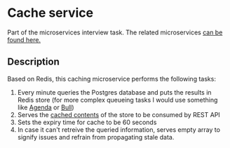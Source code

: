 # Cache service

Part of the microservices interview task. The related microservices [can be found here.](https://github.com/Doesntmeananything/microservices-task)

## Description

Based on Redis, this caching microservice performs the following tasks:

1. Every minute queries the Postgres database and puts the results in Redis store (for more complex queueing tasks I would use something like [Agenda](https://www.npmjs.com/package/agenda) or [Bull](https://www.npmjs.com/package/bull))
2. Serves the [cached contents](https://caching-service-task.herokuapp.com/cache/top5) of the store to be consumed by REST API
3. Sets the expiry time for cache to be 60 seconds
4. In case it can't retreive the queried information, serves empty array to signify issues and refrain from propagating stale data.
